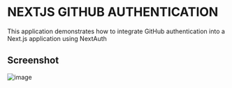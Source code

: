 # NEXTJS GITHUB AUTHENTICATION
This application demonstrates how to integrate GitHub authentication into a Next.js application using NextAuth

## Screenshot
![image](https://github.com/Fadilix/nextjs-github-auth/assets/121851593/af9d9ed0-bd8d-4aef-9eaa-b965e03b0629)
